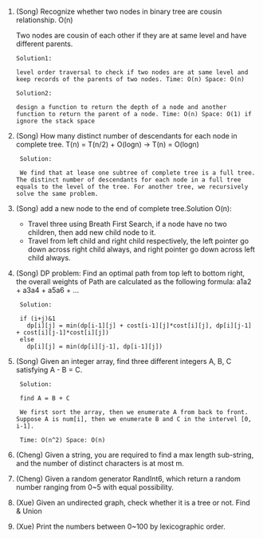 1. (Song) Recognize whether two nodes in binary tree are cousin relationship. O(n)
    
   Two nodes are cousin of each other if they are at same level and have different parents.
    
       Solution1:
   
       level order traversal to check if two nodes are at same level and keep records of the parents of two nodes. Time: O(n) Space: O(n)
       
       Solution2:
       
       design a function to return the depth of a node and another function to return the parent of a node. Time: O(n) Space: O(1) if ignore the stack space
     
   
2. (Song) How many distinct number of descendants for each node in complete tree. T(n) = T(n/2) + O(logn) ->  T(n) = O(logn)

        Solution: 
        
        We find that at lease one subtree of complete tree is a full tree. The distinct number of descendants for each node in a full tree equals to the level of the tree. For another tree, we recursively solve the same problem.
      
3. (Song) add a new node to the end of complete tree.Solution O(n): 
    * Travel three using Breath First Search, if a node have no two children, then add new child node to it.
    * Travel from left child and right child respectively, the left pointer go down across right child always, and right pointer go down across left child always.
4. (Song) DP problem: Find an optimal path from top left to bottom right, the overall weights of Path are calculated as the following formula: a1a2 + a3a4 + a5a6 + …

        Solution:
        
        if (i+j)&1
          dp[i][j] = min(dp[i-1][j] + cost[i-1][j]*cost[i][j], dp[i][j-1] + cost[i][j-1]*cost[i][j])
        else
          dp[i][j] = min(dp[i][j-1], dp[i-1][j])

5. (Song) Given an integer array, find three different integers A, B, C satisfying A - B = C. 

        Solution:
        
        find A = B + C
        
        We first sort the array, then we enumerate A from back to front. Suppose A is num[i], then we enumerate B and C in the intervel [0, i-1].
        
        Time: O(n^2) Space: O(n)
        
6. (Cheng) Given a string, you are required to find a max length sub-string, and the number of distinct characters is at most m.
7. (Cheng) Given a random generator RandInt6, which return a random number ranging from 0~5 with equal possibility. 
8. (Xue) Given an undirected graph, check whether it is a tree or not. Find & Union
9. (Xue) Print the numbers between 0~100 by lexicographic order.
